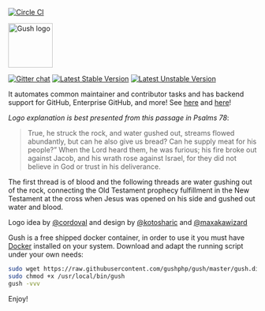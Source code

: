 [![Circle CI](https://circleci.com/gh/gushphp/gush.svg?style=shield&circle-token=:circle-token)](https://circleci.com/gh/gushphp/gush)

<img src="https://f.cloud.github.com/assets/328359/1930603/3bd6fec6-7eb0-11e3-9945-f41820336d8c.png" alt="Gush logo" width="90px"/>

[![Gitter chat](https://badges.gitter.im/gushphp/gush.png)](https://gitter.im/gushphp/gush)
[![Latest Stable Version](https://poser.pugx.org/gushphp/gush/v/stable.png)](https://packagist.org/packages/gushphp/gush)
[![Latest Unstable Version](https://poser.pugx.org/gushphp/gush/v/unstable.png)](https://packagist.org/packages/gushphp/gush)

It automates common maintainer and contributor tasks and has
backend support for GitHub, Enterprise GitHub, and more! See [here](https://vimeo.com/88283752) and [here](https://vimeo.com/85439368)!

*Logo explanation is best presented from this passage in Psalms 78*:

> True, he struck the rock, and water gushed out, streams flowed abundantly, but can he also give us bread?
> Can he supply meat for his people?” When the Lord heard them, he was furious; his fire broke out against
> Jacob, and his wrath rose against Israel, for they did not believe in God or trust in his deliverance.

The first thread is of blood and the following threads are water gushing out of the rock, connecting the Old Testament
prophecy fulfillment in the New Testament at the cross when Jesus was opened on his side and gushed out
water and blood.

Logo idea by [@cordoval](http://twitter.com/cordoval) and design by [@kotosharic](https://twitter.com/kotosharic) and [@maxakawizard](https://twitter.com/MAXakaWIZARD)

Gush is a free shipped docker container, in order to use it you must have [Docker](https://docs.docker.com/engine/installation/) installed on your system.
Download and adapt the running script under your own needs:
```bash
sudo wget https://raw.githubusercontent.com/gushphp/gush/master/gush.dist -O /usr/local/bin/gush
sudo chmod +x /usr/local/bin/gush
gush -vvv
```

Enjoy!
